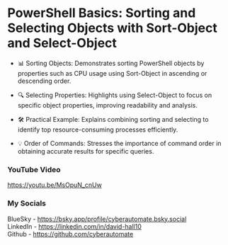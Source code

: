 # PowerShell Basics: Sorting and Selecting Objects with Sort-Object and Select-Object

- 📊 Sorting Objects: Demonstrates sorting PowerShell objects by properties such as CPU usage using Sort-Object in ascending or descending order.

- 🔍 Selecting Properties: Highlights using Select-Object to focus on specific object properties, improving readability and analysis.

- 🛠️ Practical Example: Explains combining sorting and selecting to identify top resource-consuming processes efficiently.

- 💡 Order of Commands: Stresses the importance of command order in obtaining accurate results for specific queries.

### YouTube Video ###
https://youtu.be/MsOpuN_cnUw

### My Socials ###
BlueSky - https://bsky.app/profile/cyberautomate.bsky.social<br/>
LinkedIn - https://linkedin.com/in/david-hall10 <br/>
Github - https://github.com/cyberautomate